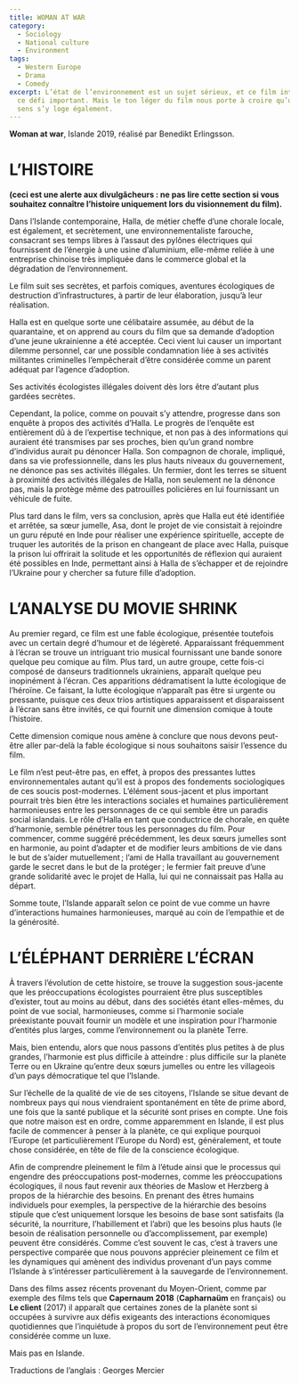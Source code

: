 ```yaml
---
title: WOMAN AT WAR
category:
  - Sociology
  - National culture
  - Environment
tags:
  - Western Europe
  - Drama
  - Comedy
excerpt: L’état de l’environnement est un sujet sérieux, et ce film interpelle
  ce défi important. Mais le ton léger du film nous porte à croire qu’un autre
  sens s’y loge également.
---
```

**Woman at war**, Islande 2019, réalisé par Benedikt Erlingsson.

# L’HISTOIRE

**(ceci est une alerte aux divulgâcheurs : ne pas lire cette section si vous souhaitez connaître l’histoire uniquement lors du visionnement du film).**

Dans l’Islande contemporaine, Halla, de métier cheffe d’une chorale locale, est également, et secrètement, une environnementaliste farouche, consacrant ses temps libres à l’assaut des pylônes électriques qui fournissent de l’énergie à une usine d’aluminium, elle-même reliée à une entreprise chinoise très impliquée dans le commerce global et la dégradation de l’environnement.

Le film suit ses secrètes, et parfois comiques, aventures écologiques de destruction d’infrastructures, à partir de leur élaboration,  jusqu’à leur réalisation. 

Halla est en quelque sorte une célibataire assumée, au début de la quarantaine, et on apprend au cours du film que sa demande d’adoption d’une jeune ukrainienne a été acceptée. Ceci vient lui causer un important dilemme personnel, car une possible condamnation liée à ses activités militantes criminelles l’empêcherait d’être considérée comme un parent adéquat par l’agence d’adoption.

Ses activités écologistes illégales doivent dès lors être d’autant plus gardées secrètes.

Cependant, la police, comme on pouvait s’y attendre, progresse dans son enquête à propos des activités d’Halla. Le progrès de l’enquête est entièrement dû à de l’expertise technique, et non pas à des informations qui auraient été transmises par ses proches, bien qu’un grand nombre d’individus aurait pu dénoncer Halla. Son compagnon de chorale, impliqué, dans sa vie professionnelle, dans les plus hauts niveaux du gouvernement, ne dénonce pas ses activités illégales. Un fermier, dont les terres se situent à proximité des activités illégales de Halla, non seulement ne la dénonce pas, mais la protège même des patrouilles policières en lui fournissant un véhicule de fuite. 

Plus tard dans le film, vers sa conclusion, après que Halla eut été identifiée et arrêtée, sa sœur jumelle, Asa, dont le projet de vie consistait à rejoindre un guru réputé en Inde pour réaliser une expérience spirituelle, accepte de truquer les autorités de la prison en changeant de place avec Halla, puisque la prison lui offrirait la solitude et les opportunités de réflexion qui auraient été possibles en Inde, permettant ainsi à Halla de  s’échapper et de rejoindre l’Ukraine pour y chercher sa future fille d’adoption.

# L’ANALYSE DU MOVIE SHRINK

Au premier regard, ce film est une fable écologique, présentée toutefois avec un certain degré d’humour et de légèreté. Apparaissant fréquemment à l’écran se trouve un intriguant trio musical fournissant une bande sonore quelque peu comique au film. Plus tard, un autre groupe, cette fois-ci composé de danseurs traditionnels ukrainiens, apparaît quelque peu inopinément à l’écran. Ces apparitions dédramatisent la lutte écologique de l’héroïne. Ce faisant, la lutte écologique n’apparaît pas être si urgente ou pressante, puisque ces deux trios artistiques apparaissent et disparaissent à l’écran sans être invités, ce qui fournit une dimension comique à toute l’histoire.

Cette dimension comique nous amène à conclure que nous devons peut-être aller par-delà la fable écologique si nous souhaitons saisir l’essence du film.

Le film n’est peut-être pas, en effet, à propos des pressantes luttes environnementales autant qu’il est à propos des fondements sociologiques de ces soucis post-modernes. L’élément sous-jacent et plus important pourrait très bien être les interactions sociales et humaines particulièrement harmonieuses entre les personnages de ce qui semble être un paradis social islandais. Le rôle d’Halla en tant que conductrice de chorale, en quête d’harmonie, semble pénétrer tous les personnages du film. Pour commencer, comme suggéré précédemment, les deux sœurs jumelles sont en harmonie, au point d’adapter et de modifier leurs ambitions de vie dans le but de s’aider mutuellement ; l’ami de Halla travaillant au gouvernement garde le secret dans le but de la protéger ; le fermier fait preuve d’une grande solidarité avec le projet de Halla, lui qui ne connaissait pas Halla au départ. 

Somme toute, l’Islande apparaît selon ce point de vue comme un havre d’interactions humaines harmonieuses, marqué au coin de l’empathie et de la générosité. 

# L’ÉLÉPHANT DERRIÈRE L’ÉCRAN

À travers l’évolution de cette histoire, se trouve la suggestion sous-jacente que les préoccupations écologistes pourraient être plus susceptibles d’exister, tout au moins au début, dans des sociétés étant elles-mêmes, du point de vue social, harmonieuses, comme si l’harmonie sociale préexistante pouvait fournir un modèle et une inspiration pour l’harmonie d’entités plus larges, comme l’environnement ou la planète Terre. 

Mais, bien entendu, alors que nous passons d’entités plus petites à de plus grandes, l’harmonie est plus difficile à atteindre : plus difficile sur la planète Terre ou en Ukraine qu’entre deux sœurs jumelles ou entre les villageois d’un pays démocratique tel que l’Islande.

Sur l’échelle de la qualité de vie de ses citoyens, l’Islande se situe devant de nombreux pays qui nous viendraient spontanément en tête de prime abord, une fois que la santé publique et la sécurité sont prises en compte. 
Une fois que notre maison est en ordre, comme apparemment en Islande, il est plus facile de commencer à penser à la planète, ce qui explique pourquoi l’Europe (et particulièrement l’Europe du Nord) est, généralement, et toute chose considérée, en tête de file de la conscience écologique.

Afin de comprendre pleinement le film à l’étude ainsi que le processus qui engendre des préoccupations post-modernes, comme les préoccupations écologiques, il nous faut revenir aux théories de Maslow et Herzberg à propos de la hiérarchie des besoins. En prenant des êtres humains individuels pour exemples, la perspective de la hiérarchie des besoins stipule que c’est uniquement lorsque les besoins de base sont satisfaits (la sécurité, la nourriture, l’habillement et l’abri) que les besoins plus hauts (le besoin de réalisation personnelle ou d’accomplissement, par exemple) peuvent être considérés.
Comme c’est souvent le cas, c’est à travers une perspective comparée que nous pouvons apprécier pleinement ce film et les dynamiques qui amènent des individus provenant d’un pays comme  l’Islande à s’intéresser particulièrement à la sauvegarde de l’environnement.

Dans des films assez récents provenant du Moyen-Orient, comme par exemple des films tels que **Capernaum 2018** (**Capharnaüm** en français) ou **Le client** (2017)  il apparaît que certaines zones de la planète sont si occupées à survivre aux défis exigeants des interactions économiques quotidiennes que l’inquiétude à propos du sort de l’environnement peut être considérée comme un luxe.

Mais pas en Islande.

Traductions de l’anglais : Georges Mercier